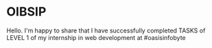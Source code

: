 # OIBSIP
Hello. I'm happy to share that I have successfully completed TASKS of LEVEL 1 of my internship in web development at #oasisinfobyte
